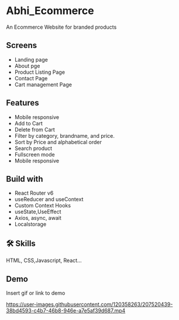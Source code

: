 
# Abhi_Ecommerce

An Ecommerce Website  for branded products

## Screens
- Landing page
- About pge
- Product Listing Page
- Contact Page
- Cart management Page

## Features
- Mobile responsive
- Add to Cart
- Delete from Cart
- Filter by category, brandname, and price.
- Sort by Price and alphabetical order
- Search product
- Fullscreen mode
- Mobile responsive

## Build with
- React Router v6
- useReducer and useContext
- Custom Context Hooks
- useState,UseEffect
- Axios, async, await
- Localstorage

## 🛠 Skills
 HTML, CSS,Javascript, React...


## Demo

Insert gif or link to demo

https://user-images.githubusercontent.com/120358263/207520439-38bd4593-c4b7-46b8-946e-a7e5af39d687.mp4
